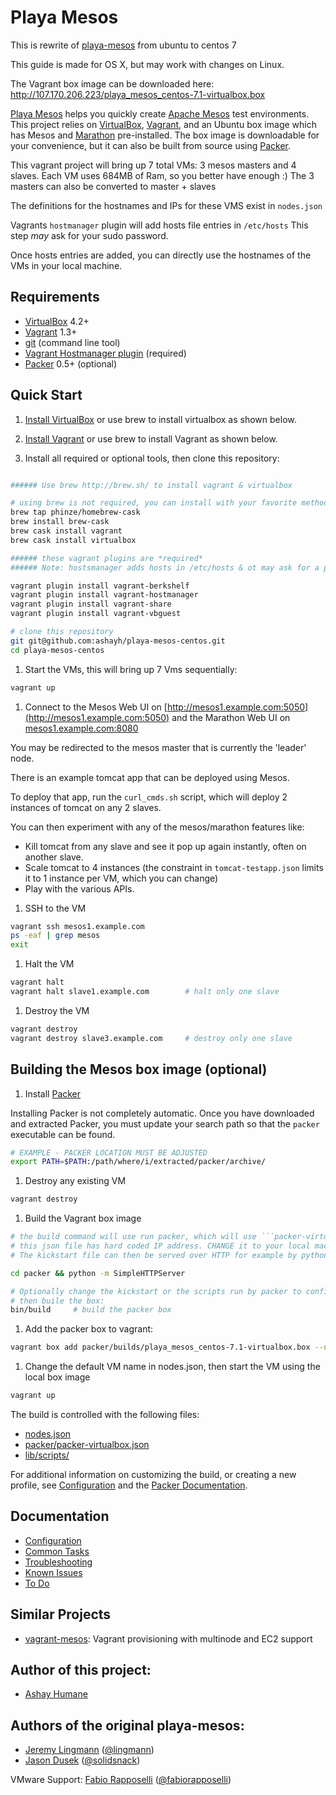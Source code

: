 # Playa Mesos

This is rewrite of [playa-mesos](https://github.com/mesosphere/playa-mesos) from ubuntu to centos 7

This guide is made for OS X, but may work with changes on Linux.

The Vagrant box image can be downloaded here:  http://107.170.206.223/playa_mesos_centos-7.1-virtualbox.box

[Playa Mesos][8] helps you quickly create [Apache Mesos][1] test environments.
This project relies on [VirtualBox][5], [Vagrant][6], and an Ubuntu box image
which has Mesos and [Marathon][2] pre-installed. The box image is downloadable for your
convenience, but it can also be built from source using [Packer][9].

This vagrant project will bring up 7 total VMs: 3 mesos masters and 4 slaves. Each VM uses 684MB of Ram, so you better have enough :)
The 3 masters can also be converted to master + slaves

The definitions for the hostnames and IPs for these VMS exist in ```nodes.json```

Vagrants ```hostmanager``` plugin will add hosts file entries in ```/etc/hosts```
This step *may* ask for your sudo password.

Once hosts entries are added, you can directly use the hostnames of the VMs in your local machine.

## Requirements

* [VirtualBox][5] 4.2+
* [Vagrant][6] 1.3+
* [git](http://git-scm.com/downloads) (command line tool)
* [Vagrant Hostmanager plugin](https://github.com/smdahlen/vagrant-hostmanager) (required)
* [Packer][9] 0.5+ (optional)

## Quick Start

1. [Install VirtualBox](https://www.virtualbox.org/wiki/Downloads) or use brew to install virtualbox as shown below.

1. [Install Vagrant](http://www.vagrantup.com/downloads.html) or use brew to install Vagrant as shown below.

1. Install all required or optional tools, then clone this repository:

  ```bash

  ###### Use brew http://brew.sh/ to install vagrant & virtualbox

  # using brew is not required, you can install with your favorite method
  brew tap phinze/homebrew-cask
  brew install brew-cask
  brew cask install vagrant
  brew cask install virtualbox

  ###### these vagrant plugins are *required*
  ###### Note: hostsmanager adds hosts in /etc/hosts & ot may ask for a password

  vagrant plugin install vagrant-berkshelf
  vagrant plugin install vagrant-hostmanager
  vagrant plugin install vagrant-share
  vagrant plugin install vagrant-vbguest

  # clone this repository
  git git@github.com:ashayh/playa-mesos-centos.git
  cd playa-mesos-centos
  ```
1. Start the VMs, this will bring up 7 Vms sequentially:

  ```bash
  vagrant up
  ```

1. Connect to the Mesos Web UI on [http://mesos1.example.com:5050](http://mesos1.example.com:5050) and the Marathon Web UI on [mesos1.example.com:8080](http://mesos1.example.com:8080)

You may be redirected to the mesos master that is currently the 'leader' node.

There is an example tomcat app that can be deployed using Mesos.

To deploy that app, run the ```curl_cmds.sh``` script, which will deploy 2 instances of tomcat on any 2 slaves.

You can then experiment with any of the mesos/marathon features like:
 * Kill tomcat from any slave and see it pop up again instantly, often on another slave.
 * Scale tomcat to 4 instances (the constraint in ```tomcat-testapp.json``` limits it to 1 instance per VM, which you can change)
 * Play with the various APIs.

1. SSH to the VM

  ```bash
  vagrant ssh mesos1.example.com
  ps -eaf | grep mesos
  exit
  ```

1. Halt the VM

  ```bash
  vagrant halt
  vagrant halt slave1.example.com        # halt only one slave
  ```

1. Destroy the VM

  ```bash
  vagrant destroy
  vagrant destroy slave3.example.com     # destroy only one slave
  ```

## Building the Mesos box image (optional)

1. Install [Packer][9]

  Installing Packer is not completely automatic. Once you have downloaded and
  extracted Packer, you must update your search path so that the `packer`
  executable can be found.

  ```bash
  # EXAMPLE - PACKER LOCATION MUST BE ADJUSTED
  export PATH=$PATH:/path/where/i/extracted/packer/archive/
  ```

1. Destroy any existing VM

  ```bash
  vagrant destroy
  ```

1. Build the Vagrant box image

  ```bash
  # the build command will use run packer, which will use ```packer-virtualbox.json``` as input
  # this json file has hard coded IP address. CHANGE it to your local machines main IP address
  # The kickstart file can then be served over HTTP for example by python:

  cd packer && python -m SimpleHTTPServer

  # Optionally change the kickstart or the scripts run by packer to configure the new box
  # then buile the box:
  bin/build     # build the packer box
  ```
1. Add the packer box to vagrant:

  ```bash
  vagrant box add packer/builds/playa_mesos_centos-7.1-virtualbox.box --name playa_mesos_centos-7.1-virtualbox
  ```

1. Change the default VM name in nodes.json, then start the VM using the local box image

  ```bash
  vagrant up
  ```

The build is controlled with the following files:

* [nodes.json][21]
* [packer/packer-virtualbox.json][22]
* [lib/scripts/][23]

For additional information on customizing the build, or creating a new profile,
see [Configuration][15] and the [Packer Documentation][20].

## Documentation

* [Configuration][15]
* [Common Tasks][16]
* [Troubleshooting][17]
* [Known Issues][18]
* [To Do][19]

## Similar Projects

* [vagrant-mesos](https://github.com/everpeace/vagrant-mesos): Vagrant
  provisioning with multinode and EC2 support

## Author of this project:
* [Ashay Humane](https://github.com/ashayh)

## Authors of the original playa-mesos:

* [Jeremy Lingmann](https://github.com/lingmann) ([@lingmann](https://twitter.com/lingmann))
* [Jason Dusek](https://github.com/solidsnack) ([@solidsnack](https://twitter.com/solidsnack))

VMware Support: [Fabio Rapposelli](https://github.com/frapposelli) ([@fabiorapposelli](https://twitter.com/fabiorapposelli))


[1]: http://incubator.apache.org/mesos/ "Apache Mesos"
[2]: http://github.com/mesosphere/marathon "Marathon"
[3]: http://jenkins-ci.org/ "Jenkins"
[4]: http://zookeeper.apache.org/ "Apache Zookeeper"
[5]: http://www.virtualbox.org/ "VirtualBox"
[6]: http://www.vagrantup.com/ "Vagrant"
[7]: http://www.ansibleworks.com "Ansible"
[8]: https://github.com/mesosphere/playa-mesos "Playa Mesos"
[9]: http://www.packer.io "Packer"
[13]: http://mesosphere.io/downloads "Mesosphere Downloads"
[14]: http://www.ubuntu.com "Ubuntu"
[15]: doc/config.md "Configuration"
[16]: doc/common_tasks.md "Common Tasks"
[17]: doc/troubleshooting.md "Troubleshooting"
[18]: doc/known_issues.md "Known Issues"
[19]: doc/to_do.md "To Do"
[20]: http://www.packer.io/docs "Packer Documentation"
[21]: config.json "config.json"
[22]: packer/packer.json "packer.json"
[23]: lib/scripts "scripts"
